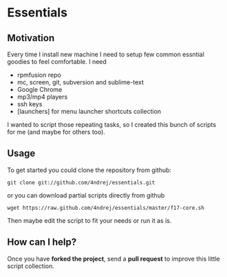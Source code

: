 Essentials 
==========

Motivation
----------

Every time I install new machine I need to setup few common essntial goodies to feel comfortable. I need
* rpmfusion repo
* mc, screen, git, subversion and sublime-text
* Google Chrome
* mp3/mp4 players
* ssh keys
* [launchers] for menu launcher shortcuts collection

I wanted to script those repeating tasks, so I created this bunch of scripts for me (and maybe for others too).


Usage
------

To get started you could clone the repository from github:

    git clone git://github.com/4ndrej/essentials.git

or you can download partial scripts directly from github

    wget https://raw.github.com/4ndrej/essentials/master/f17-core.sh

Then maybe edit the script to fit your needs or run it as is.


How can I help?
---------------

Once you have **forked the project**, send a **pull request** to improve this little script collection.
